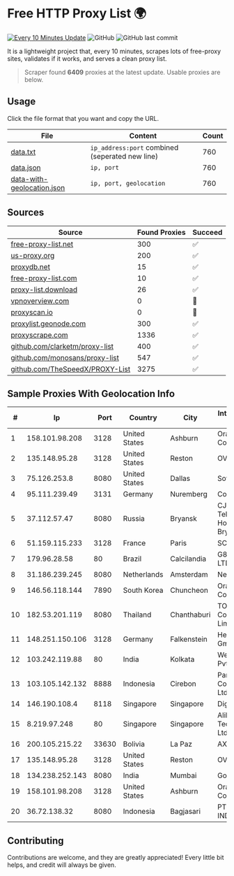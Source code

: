 
# Free HTTP Proxy List 🌍

[![Every 10 Minutes Update](https://github.com/mertguvencli/http-proxy-list/actions/workflows/main.yml/badge.svg?branch=main)](https://github.com/mertguvencli/http-proxy-list/actions/workflows/main.yml)
![GitHub](https://img.shields.io/github/license/mertguvencli/http-proxy-list)
![GitHub last commit](https://img.shields.io/github/last-commit/mertguvencli/http-proxy-list)

It is a lightweight project that, every 10 minutes, scrapes lots of free-proxy sites, validates if it works, and serves a clean proxy list.


> Scraper found **6409** proxies at the latest update. Usable proxies are below.

## Usage

Click the file format that you want and copy the URL.


|File|Content|Count|
|----|-------|-----|
|[data.txt](https://raw.githubusercontent.com/mertguvencli/http-proxy-list/main/proxy-list/data.txt)|`ip_address:port` combined (seperated new line)|760|
|[data.json](https://raw.githubusercontent.com/mertguvencli/http-proxy-list/main/proxy-list/data.json)|`ip, port`|760|
|[data-with-geolocation.json](https://raw.githubusercontent.com/mertguvencli/http-proxy-list/main/proxy-list/data-with-geolocation.json)|`ip, port, geolocation`|760|

## Sources

|Source|Found Proxies|Succeed|
|------|-------------|-------|
|[free-proxy-list.net](https://free-proxy-list.net)|300|✅|
|[us-proxy.org](https://www.us-proxy.org)|200|✅|
|[proxydb.net](http://proxydb.net)|15|✅|
|[free-proxy-list.com](https://free-proxy-list.com/?page=&port=&type%5B%5D=http&type%5B%5D=https&up_time=0&search=Search)|10|✅|
|[proxy-list.download](https://www.proxy-list.download/HTTP)|26|✅|
|[vpnoverview.com](https://vpnoverview.com/privacy/anonymous-browsing/free-proxy-servers)|0|🚫|
|[proxyscan.io](https://www.proxyscan.io)|0|🚫|
|[proxylist.geonode.com](https://proxylist.geonode.com/api/proxy-list?limit=300&page=1&sort_by=lastChecked&sort_type=desc&protocols=http,https)|300|✅|
|[proxyscrape.com](https://api.proxyscrape.com/v2/?request=displayproxies&protocol=http&timeout=10000&country=all&ssl=all&anonymity=all)|1336|✅|
|[github.com/clarketm/proxy-list](https://raw.githubusercontent.com/clarketm/proxy-list/master/proxy-list-raw.txt)|400|✅|
|[github.com/monosans/proxy-list](https://raw.githubusercontent.com/monosans/proxy-list/main/proxies/http.txt)|547|✅|
|[github.com/TheSpeedX/PROXY-List](https://raw.githubusercontent.com/TheSpeedX/PROXY-List/master/http.txt)|3275|✅|


## Sample Proxies With Geolocation Info

|#|Ip|Port|Country|City|Internet Service Provider|
|-|--|----|-------|----|-------------------------|
|1|158.101.98.208|3128|United States|Ashburn|Oracle Corporation|
|2|135.148.95.28|3128|United States|Reston|OVH SAS|
|3|75.126.253.8|8080|United States|Dallas|SoftLayer|
|4|95.111.239.49|3131|Germany|Nuremberg|Contabo GmbH|
|5|37.112.57.47|8080|Russia|Bryansk|CJSC "ER-Telecom Holding" Bryansk branch|
|6|51.159.115.233|3128|France|Paris|SCALEWAY|
|7|179.96.28.58|80|Brazil|Calcilandia|G8 NETWORKS LTDA|
|8|31.186.239.245|8080|Netherlands|Amsterdam|NetSkope Inc|
|9|146.56.118.144|7890|South Korea|Chuncheon|Oracle Corporation|
|10|182.53.201.119|8080|Thailand|Chanthaburi|TOT Public Company Limited|
|11|148.251.150.106|3128|Germany|Falkenstein|Hetzner Online GmbH|
|12|103.242.119.88|80|India|Kolkata|Web Werks India Pvt. Ltd.|
|13|103.105.142.132|8888|Indonesia|Cirebon|Partner Communications Ltd.|
|14|146.190.108.4|8118|Singapore|Singapore|DigitalOcean|
|15|8.219.97.248|80|Singapore|Singapore|Alibaba (US) Technology Co., Ltd.|
|16|200.105.215.22|33630|Bolivia|La Paz|AXS Bolivia S. A.|
|17|135.148.95.28|3128|United States|Reston|OVH SAS|
|18|134.238.252.143|8080|India|Mumbai|Google LLC|
|19|158.101.98.208|3128|United States|Ashburn|Oracle Corporation|
|20|36.72.138.32|8080|Indonesia|Bagjasari|PT. TELKOM INDONESIA|



## Contributing

Contributions are welcome, and they are greatly appreciated! Every
little bit helps, and credit will always be given.

